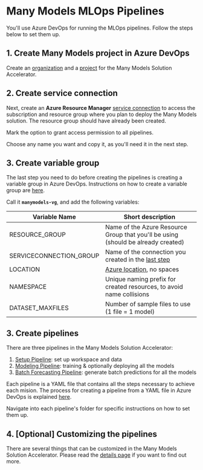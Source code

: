 # Many Models MLOps Pipelines

You'll use Azure DevOps for running the MLOps pipelines. Follow the steps below to set them up.

## 1. Create Many Models project in Azure DevOps

Create an [organization](https://docs.microsoft.com/azure/devops/organizations/accounts/create-organization?view=azure-devops#create-an-organization) and a [project](https://docs.microsoft.com/azure/devops/organizations/projects/create-project?view=azure-devops&tabs=preview-page#create-a-project) for the Many Models Solution Accelerator.

## 2. Create service connection

Next, create an **Azure Resource Manager** [service connection](https://docs.microsoft.com/azure/devops/pipelines/library/service-endpoints?view=azure-devops&tabs=yaml#create-a-service-connection) to access the subscription and resource group where you plan to deploy the Many Models solution. The resource group should have already been created.

Mark the option to grant access permission to all pipelines. 

Choose any name you want and copy it, as you'll need it in the next step.

## 3. Create variable group

The last step you need to do before creating the pipelines is creating a variable group in Azure DevOps. Instructions on how to create a variable group are [here](https://docs.microsoft.com/azure/devops/pipelines/library/variable-groups?view=azure-devops&tabs=classic#create-a-variable-group).

Call it **``manymodels-vg``**, and add the following variables:

| Variable Name               | Short description |
| --------------------------- | ----------------- |
| RESOURCE_GROUP              | Name of the Azure Resource Group that you'll be using (should be already created) |
| SERVICECONNECTION_GROUP     | Name of the connection you created in the [last step](#1-create-service-connection) |
| LOCATION                    | [Azure location](https://azure.microsoft.com/global-infrastructure/locations/), no spaces |
| NAMESPACE                   | Unique naming prefix for created resources, to avoid name collisions |
| DATASET_MAXFILES            | Number of sample files to use (1 file = 1 model) |

## 3. Create pipelines

There are three pipelines in the Many Models Solution Accelerator:

1. [Setup Pipeline](1-setup/): set up workspace and data
2. [Modeling Pipeline](2-modeling/): training & optionally deploying all the models
3. [Batch Forecasting Pipeline](3-batch-forecasting/): generate batch predictions for all the models

Each pipeline is a YAML file that contains all the steps necessary to achieve each mision. The process for creating a pipeline from a YAML file in Azure DevOps is explained [here](https://github.com/microsoft/MLOpsPython/blob/master/docs/getting_started.md#create-the-iac-pipeline).

Navigate into each pipeline's folder for specific instructions on how to set them up.

## 4. [Optional] Customizing the pipelines

There are several things that can be customized in the Many Models Solution Accelerator. Please read the [details page](Details.md) if you want to find out more.
